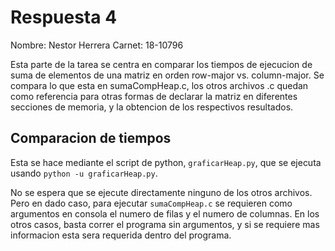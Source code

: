# Respuesta 4
Nombre: Nestor Herrera
Carnet: 18-10796

Esta parte de la tarea se centra en comparar los tiempos de ejecucion de suma de elementos de una matriz en orden row-major vs. column-major. Se compara lo que esta en sumaCompHeap.c, los otros archivos .c quedan como referencia para otras formas de declarar la matriz en diferentes secciones de memoria, y la obtencion de los respectivos resultados.

## Comparacion de tiempos

Esta se hace mediante el script de python, `graficarHeap.py`, que se ejecuta usando `python -u graficarHeap.py`.

No se espera que se ejecute directamente ninguno de los otros archivos. Pero en dado caso, para ejecutar `sumaCompHeap.c` se requieren como argumentos en consola el numero de filas y el numero de columnas. En los otros casos, basta correr el programa sin argumentos, y si se requiere mas informacion esta sera requerida dentro del programa.
